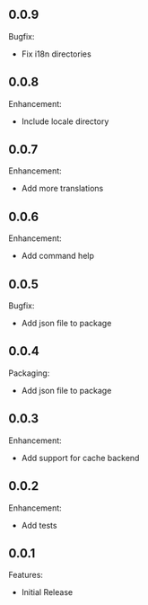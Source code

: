 ## 0.0.9

Bugfix:

  - Fix i18n directories

## 0.0.8

Enhancement:

  - Include locale directory

## 0.0.7

Enhancement:

  - Add more translations

## 0.0.6

Enhancement:

  - Add command help

## 0.0.5

Bugfix:

  - Add json file to package

## 0.0.4

Packaging:

  - Add json file to package

## 0.0.3

Enhancement:

  - Add support for cache backend

## 0.0.2

Enhancement:

  - Add tests

## 0.0.1

Features:

  - Initial Release
